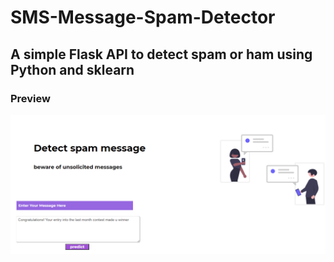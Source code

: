 # SMS-Message-Spam-Detector
A simple Flask API to detect spam or ham using Python and sklearn
---
### Preview
![img](https://github.com/simranxx9/IR-ML/blob/master/static/ir3.PNG)
